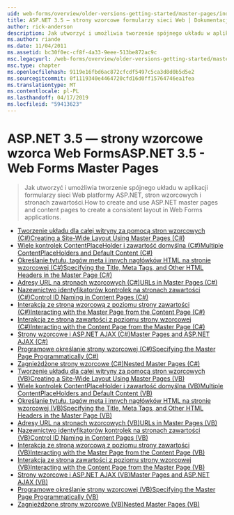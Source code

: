 ```yaml
---
uid: web-forms/overview/older-versions-getting-started/master-pages/index
title: ASP.NET 3.5 — strony wzorcowe formularzy sieci Web | Dokumentacja firmy Microsoft
author: rick-anderson
description: Jak utworzyć i umożliwia tworzenie spójnego układu w aplikacji formularzy sieci Web platformy ASP.NET, stron wzorcowych i stronach zawartości.
ms.author: riande
ms.date: 11/04/2011
ms.assetid: bc30f0ec-cf8f-4a33-9eee-513be872ac9c
msc.legacyurl: /web-forms/overview/older-versions-getting-started/master-pages
msc.type: chapter
ms.openlocfilehash: 9119e16fbd6ac872cfcdf5497c5ca3d8d0b5d5e2
ms.sourcegitcommit: 0f1119340e4464720cfd16d0ff15764746ea1fea
ms.translationtype: MT
ms.contentlocale: pl-PL
ms.lasthandoff: 04/17/2019
ms.locfileid: "59413623"
---
```

# <a name="aspnet-35---web-forms-master-pages"></a><span data-ttu-id="0043b-103">ASP.NET 3.5 — strony wzorcowe wzorca Web Forms</span><span class="sxs-lookup"><span data-stu-id="0043b-103">ASP.NET 3.5 - Web Forms Master Pages</span></span>

> <span data-ttu-id="0043b-104">Jak utworzyć i umożliwia tworzenie spójnego układu w aplikacji formularzy sieci Web platformy ASP.NET, stron wzorcowych i stronach zawartości.</span><span class="sxs-lookup"><span data-stu-id="0043b-104">How to create and use ASP.NET master pages and content pages to create a consistent layout in Web Forms applications.</span></span>


- [<span data-ttu-id="0043b-105">Tworzenie układu dla całej witryny za pomocą stron wzorcowych (C#)</span><span class="sxs-lookup"><span data-stu-id="0043b-105">Creating a Site-Wide Layout Using Master Pages (C#)</span></span>](creating-a-site-wide-layout-using-master-pages-cs.md)
- [<span data-ttu-id="0043b-106">Wiele kontrolek ContentPlaceHolder i zawartość domyślna (C#)</span><span class="sxs-lookup"><span data-stu-id="0043b-106">Multiple ContentPlaceHolders and Default Content (C#)</span></span>](multiple-contentplaceholders-and-default-content-cs.md)
- [<span data-ttu-id="0043b-107">Określanie tytułu, tagów meta i innych nagłówków HTML na stronie wzorcowej (C#)</span><span class="sxs-lookup"><span data-stu-id="0043b-107">Specifying the Title, Meta Tags, and Other HTML Headers in the Master Page (C#)</span></span>](specifying-the-title-meta-tags-and-other-html-headers-in-the-master-page-cs.md)
- [<span data-ttu-id="0043b-108">Adresy URL na stronach wzorcowych (C#)</span><span class="sxs-lookup"><span data-stu-id="0043b-108">URLs in Master Pages (C#)</span></span>](urls-in-master-pages-cs.md)
- [<span data-ttu-id="0043b-109">Nazewnictwo identyfikatorów kontrolek na stronach zawartości (C#)</span><span class="sxs-lookup"><span data-stu-id="0043b-109">Control ID Naming in Content Pages (C#)</span></span>](control-id-naming-in-content-pages-cs.md)
- [<span data-ttu-id="0043b-110">Interakcja ze stroną wzorcową z poziomu strony zawartości (C#)</span><span class="sxs-lookup"><span data-stu-id="0043b-110">Interacting with the Master Page from the Content Page (C#)</span></span>](interacting-with-the-master-page-from-the-content-page-cs.md)
- [<span data-ttu-id="0043b-111">Interakcja ze stroną zawartości z poziomu strony wzorcowej (C#)</span><span class="sxs-lookup"><span data-stu-id="0043b-111">Interacting with the Content Page from the Master Page (C#)</span></span>](interacting-with-the-content-page-from-the-master-page-cs.md)
- [<span data-ttu-id="0043b-112">Strony wzorcowe i ASP.NET AJAX (C#)</span><span class="sxs-lookup"><span data-stu-id="0043b-112">Master Pages and ASP.NET AJAX (C#)</span></span>](master-pages-and-asp-net-ajax-cs.md)
- [<span data-ttu-id="0043b-113">Programowe określanie strony wzorcowej (C#)</span><span class="sxs-lookup"><span data-stu-id="0043b-113">Specifying the Master Page Programmatically (C#)</span></span>](specifying-the-master-page-programmatically-cs.md)
- [<span data-ttu-id="0043b-114">Zagnieżdżone strony wzorcowe (C#)</span><span class="sxs-lookup"><span data-stu-id="0043b-114">Nested Master Pages (C#)</span></span>](nested-master-pages-cs.md)
- [<span data-ttu-id="0043b-115">Tworzenie układu dla całej witryny za pomocą stron wzorcowych (VB)</span><span class="sxs-lookup"><span data-stu-id="0043b-115">Creating a Site-Wide Layout Using Master Pages (VB)</span></span>](creating-a-site-wide-layout-using-master-pages-vb.md)
- [<span data-ttu-id="0043b-116">Wiele kontrolek ContentPlaceHolder i zawartość domyślna (VB)</span><span class="sxs-lookup"><span data-stu-id="0043b-116">Multiple ContentPlaceHolders and Default Content (VB)</span></span>](multiple-contentplaceholders-and-default-content-vb.md)
- [<span data-ttu-id="0043b-117">Określanie tytułu, tagów meta i innych nagłówków HTML na stronie wzorcowej (VB)</span><span class="sxs-lookup"><span data-stu-id="0043b-117">Specifying the Title, Meta Tags, and Other HTML Headers in the Master Page (VB)</span></span>](specifying-the-title-meta-tags-and-other-html-headers-in-the-master-page-vb.md)
- [<span data-ttu-id="0043b-118">Adresy URL na stronach wzorcowych (VB)</span><span class="sxs-lookup"><span data-stu-id="0043b-118">URLs in Master Pages (VB)</span></span>](urls-in-master-pages-vb.md)
- [<span data-ttu-id="0043b-119">Nazewnictwo identyfikatorów kontrolek na stronach zawartości (VB)</span><span class="sxs-lookup"><span data-stu-id="0043b-119">Control ID Naming in Content Pages (VB)</span></span>](control-id-naming-in-content-pages-vb.md)
- [<span data-ttu-id="0043b-120">Interakcja ze stroną wzorcową z poziomu strony zawartości (VB)</span><span class="sxs-lookup"><span data-stu-id="0043b-120">Interacting with the Master Page from the Content Page (VB)</span></span>](interacting-with-the-master-page-from-the-content-page-vb.md)
- [<span data-ttu-id="0043b-121">Interakcja ze stroną zawartości z poziomu strony wzorcowej (VB)</span><span class="sxs-lookup"><span data-stu-id="0043b-121">Interacting with the Content Page from the Master Page (VB)</span></span>](interacting-with-the-content-page-from-the-master-page-vb.md)
- [<span data-ttu-id="0043b-122">Strony wzorcowe i ASP.NET AJAX (VB)</span><span class="sxs-lookup"><span data-stu-id="0043b-122">Master Pages and ASP.NET AJAX (VB)</span></span>](master-pages-and-asp-net-ajax-vb.md)
- [<span data-ttu-id="0043b-123">Programowe określanie strony wzorcowej (VB)</span><span class="sxs-lookup"><span data-stu-id="0043b-123">Specifying the Master Page Programmatically (VB)</span></span>](specifying-the-master-page-programmatically-vb.md)
- [<span data-ttu-id="0043b-124">Zagnieżdżone strony wzorcowe (VB)</span><span class="sxs-lookup"><span data-stu-id="0043b-124">Nested Master Pages (VB)</span></span>](nested-master-pages-vb.md)
